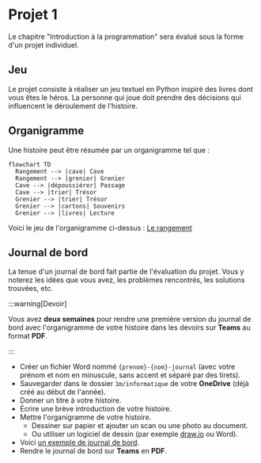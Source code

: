 # Projet 1

Le chapitre "Introduction à la programmation" sera évalué sous la forme d'un projet individuel.

## Jeu

Le projet consiste à réaliser un jeu textuel en Python inspiré des livres dont vous êtes le héros. La personne qui joue doit prendre des décisions qui influencent le déroulement de l'histoire.

## Organigramme

Une histoire peut être résumée par un organigramme tel que :

```mermaid
flowchart TD
  Rangement --> |cave| Cave
  Rangement --> |grenier| Grenier
  Cave --> |dépoussiérer| Passage
  Cave --> |trier| Trésor
  Grenier --> |trier| Trésor
  Grenier --> |cartons| Souvenirs
  Grenier --> |livres| Lecture
```

Voici le jeu de l'organigramme ci-dessus : [Le rangement](https://gymnacode.web.app/editor?mode=r&code=eNqVlb1u2zAUhfc8xS0X20Ai7waKDk07dWiBokvRgSGvFAIUyfJHCfw0HeO%2BQWe9WC%2F1Zzly6saDAYmH91x%2BPKQkluC5qbBGE9eb3RXQz3lFD%2BybTQFkexBK4h4kQsmVR5DpOAMkNwEaG%2Bl9zVWwpoDP3INt%2F4CwNUkEenjHNvO6NyBgB584CN7g86EqDyFUHo1CP4yKe6se4S0w1j0%2B3CuNw0tjIygD35lg18Aq9qNfwnyWMi5R7ffd41psq80O2KbQ9gH9ujdQ5agmE8FmNajFQYP6RFXNVEO3JLy6kkS0n7WE2f6OSP%2B%2FQPeLL%2BBLQsKXNO5vmqzoES%2BASaJy2x4cSYJqD34iMykiKb56agI0WfCyKxRewU9mfvEyP7mNF%2FjJGRnHQ%2BDVCwjjTEgJCvZIcCL6EsQueHoKyn%2BT5P%2FidBLQo0pwH61ZiPSJSKvmdcB5Bt6lVl%2Bmzrdiqy9w5%2BdwnsE%2Bz3ewqSGAPpyX6plUo4jJ563sdmja2ZMd%2BmDyjTHllJt4Dc14j5CXp5skGQSHUUWkNrlzdAxO0VIRvcri4%2FToc6N57mgMAYXHCD%2BT6iV1%2B2TQc2jQk92Kp8wA6JSZ3HYoioKN6RrpLMMVbX1HNiH5bCVsWVKIPNZOq3wDOtU%2BiZy%2BlfXPu%2F7IVQ4mGrizBlLX45vJcgZ66UrrGNbnNFI4yGnSkxeaktNFOqs27cWyVsfCaUs39H44JXzUUy1aVaMwPfZ57ZHMPgB%2FAWHe1Rs%3D)

## Journal de bord

La tenue d'un journal de bord fait partie de l'évaluation du projet. Vous y noterez les idées que vous avez, les problèmes rencontrés, les solutions trouvées, etc.

:::warning[Devoir]

Vous avez **deux semaines** pour rendre une première version du journal de bord avec l'organigramme de votre histoire dans les devoirs sur **Teams** au format **PDF**.

:::

- Créer un fichier Word nommé `{prenom}-{nom}-journal` (avec votre prénom et nom en minuscule, sans accent et séparé par des tirets).
- Sauvegarder dans le dossier `1m/informatique` de votre **OneDrive** (déjà créé au début de l'année).
- Donner un titre à votre histoire.
- Écrire une brève introduction de votre histoire.
- Mettre l'organigramme de votre histoire.
  - Dessiner sur papier et ajouter un scan ou une photo au document.
  - Ou utiliser un logiciel de dessin (par exemple [draw.io](https://draw.io/) ou Word).
- Voici [un exemple de journal de bord](/tp/projet/david-tang-journal.pdf).
- Rendre le journal de bord sur **Teams** en **PDF**.

